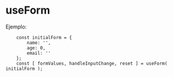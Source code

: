 # useForm

Ejemplo:

```
    const initialForm = {
        name: '',
        age: 0,
        email: ''
    };
    const [ formValues, handleInputChange, reset ] = useForm( initialForm );

```
